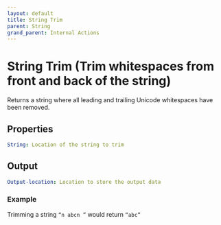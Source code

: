 ```yaml
---
layout: default
title: String Trim
parent: String
grand_parent: Internal Actions
---
```

# String Trim (Trim whitespaces from front and back of the string)
Returns a string where all leading and trailing Unicode whitespaces have been removed.

## Properties
```yaml
String: Location of the string to trim
```

## Output
```yaml
Output-location: Location to store the output data
```

### Example
Trimming a string `“n abcn ”` would return `“abc”`

